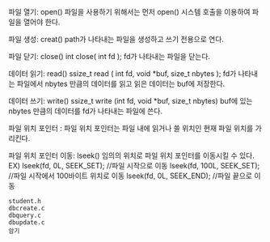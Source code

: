 파일 열기: open()
파일을 사용하기 위해서는 먼저 open() 시스템 호출을 이용하여 파일을 열어야 한다.

파일 생성: creat()
path가 나타내는 파일을 생성하고 쓰기 전용으로 연다.

파일 닫기: close()
int close( int fd );
fd가 나타내는 파일을 닫는다.

데이터 읽기: read()
ssize_t read ( int fd, void *buf, size_t nbytes );
fd가 나타내는 파일에서 nbytes 만큼의 데이터를 읽고 읽은 데이터는 buf에 저장한다.

데이터 쓰기: write()
ssize_t write (int fd, void *buf, size_t nbytes)
buf에 있는 nbytes 만큼의 데이터를 fd가 나타내는 파일에 쓴다.

파일 위치 포인터 :
파일 위치 포인터는 파일 내에 읽거나 쓸 위치인 현재 파일 위치를 가리킨다.

파일 위치 포인터 이동: lseek()
임의의 위치로 파일 위치 포인터를 이동시킬 수 있다.
EX) lseek(fd, 0L, SEEK_SET);  //파일 시작으로 이동
    lseek(fd, 100L, SEEK_SET); //파일 시작에서 100바이트 위치로 이동
    lseek(fd, 0L, SEEK_END); //파일 끝으로 이동
    
    student.h
    dbcreate.c
    dbquery.c
    dbupdate.c
    암기
